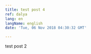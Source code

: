 ```yaml
---
title: test post 4
ref: dalya
lang: en
langName: english
date: 'Tue, 06 Nov 2018 04:30:32 GMT'

---
```


test post 2